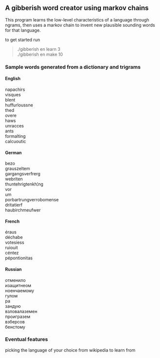 ## A gibberish word creator using markov chains

This program learns the low-level characteristics of a language through ngrams, then uses a markov chain to invent new plausible sounding words for that language.

to get started run  
> ./gibberish en learn 3  
> ./gibberish en make 10  

### Sample words generated from a dictionary and trigrams

#### English
napachirs  
visques  
blent  
huffurloussne  
thed  
overe  
haws  
unracces  
ants  
formalting  
calcuoutic  

#### German
bezo  
grauszeltem  
gargangsverfrerg  
webriten  
thuntehrigtenkh¦ng  
vor  
um  
porbartrungverrobomense  
dritatierf  
haubirchmeufwer  

#### French
éraus  
déchabe  
votesiess  
ruiouit  
céntez  
pépontionitas  

#### Russian
отменило  
изащитнеом  
ноенчаемому  
гулом  
ра  
зандую  
взловалаземен  
проигразем  
взберсов  
бенстому  

### Eventual features
picking the language of your choice from wikipedia to learn from
